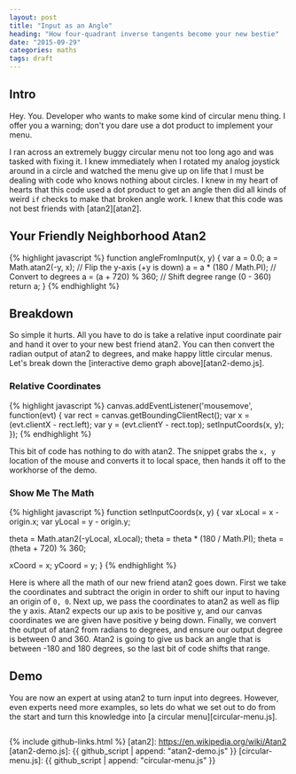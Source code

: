 ```yaml
---
layout: post
title: "Input as an Angle"
heading: "How four-quadrant inverse tangents become your new bestie"
date: "2015-09-29"
categories: maths
tags: draft
---
```


## Intro
Hey. You. Developer who wants to make some kind of circular menu thing. I offer you a warning; don't you dare use a dot product to implement your menu.

I ran across an extremely buggy circular menu not too long ago and was tasked with fixing it. I knew immediately when I rotated my analog joystick around in a circle and watched the menu give up on life that I must be dealing with code who knows nothing about circles. I knew in my heart of hearts that this code used a dot product to get an angle then did all kinds of weird `if` checks to make that broken angle work. I knew that this code was not best friends with [atan2][atan2].

## Your Friendly Neighborhood Atan2
<div class="flex-row">
<div id="atan2-demo-container" class="flex-box-half" style="position: relative;">
<canvas id="atan2-demo" width="300" height="300" style="display: inline-block;"></canvas>
<script src="/scripts/2015-09-29-input-as-an-angle/atan2-demo.js"></script>
</div>
<div class="flex-box-half">
{% highlight javascript %}
function angleFromInput(x, y) {
  var a = 0.0;
  a = Math.atan2(-y, x);    // Flip the y-axis (+y is down)
  a = a * (180 / Math.PI);  // Convert to degrees
  a = (a + 720) % 360;      // Shift degree range (0 - 360)
  return a;    
}
{% endhighlight %}
</div>
</div>

## Breakdown
So simple it hurts. All you have to do is take a relative input coordinate pair and hand it over to your new best friend atan2. You can then convert the radian output of atan2 to degrees, and make happy little circular menus. Let's break down the [interactive demo graph above][atan2-demo.js].

### Relative Coordinates
{% highlight javascript %}
canvas.addEventListener('mousemove', function(evt) {
  var rect = canvas.getBoundingClientRect();
  var x = (evt.clientX - rect.left);
  var y = (evt.clientY - rect.top);
  setInputCoords(x, y);
});
{% endhighlight %}

This bit of code has nothing to do with atan2. The snippet grabs the `x, y` location of the mouse and converts it to local space, then hands it off to the workhorse of the demo.

### Show Me The Math
{% highlight javascript %}
function setInputCoords(x, y) {
  var xLocal = x - origin.x;
  var yLocal = y - origin.y;

  theta = Math.atan2(-yLocal, xLocal);
  theta = theta * (180 / Math.PI);
  theta = (theta + 720) % 360;

  xCoord = x; yCoord = y;
}
{% endhighlight %}

Here is where all the math of our new friend atan2 goes down. First we take the coordinates and subtract the origin in order to shift our input to having an origin of `0, 0`. Next up, we pass the coordinates to atan2 as well as flip the y axis. Atan2 expects our up axis to be positive y, and our canvas coordinates we are given have positive y being down. Finally, we convert the output of atan2 from radians to degrees, and ensure our output degree is between 0 and 360. Atan2 is going to give us back an angle that is between -180 and 180 degrees, so the last bit of code shifts that range.

## Demo
You are now an expert at using atan2 to turn input into degrees. However, even experts need more examples, so lets do what we set out to do from the start and turn this knowledge into [a circular menu][circular-menu.js].

<div id="circular-menu-container" class="flex-box-half" style="position: relative;">
<canvas id="circular-menu" width="300" height="300" style="display: inline-block;"></canvas>
<script src="/scripts/2015-09-29-input-as-an-angle/circular-menu.js"></script>
</div>

{% include github-links.html %}
[atan2]: https://en.wikipedia.org/wiki/Atan2
[atan2-demo.js]: {{ github_script | append: "atan2-demo.js" }}
[circular-menu.js]: {{ github_script | append: "circular-menu.js" }}
